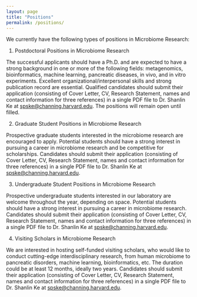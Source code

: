 ```yaml
---
layout: page
title: "Positions"
permalink: /positions/
---
```


We currently have the following types of positions in Microbiome Research:

1.	Postdoctoral Positions in Microbiome Research
   
The successful applicants should have a Ph.D. and are expected to have a strong background in one or more of the following fields: metagenomics, bioinformatics, machine learning, pancreatic diseases, in vivo, and in vitro experiments. Excellent organizational/interpersonal skills and strong publication record are essential. Qualified candidates should submit their application (consisting of Cover Letter, CV, Research Statement, names and contact information for three references) in a single PDF file to Dr. Shanlin Ke at spske@channing.harvard.edu. The positions will remain open until filled.

2.	Graduate Student Positions in Microbiome Research
   
Prospective graduate students interested in the microbiome research are encouraged to apply. Potential students should have a strong interest in pursuing a career in microbiome research and be competitive for scholarships. Candidates should submit their application (consisting of Cover Letter, CV, Research Statement, names and contact information for three references) in a single PDF file to Dr. Shanlin Ke at spske@channing.harvard.edu.

3.	Undergraduate Student Positions in Microbiome Research
   
Prospective undergraduate students interested in our laboratory are welcome throughout the year, depending on space. Potential students should have a strong interest in pursuing a career in microbiome research. Candidates should submit their application (consisting of Cover Letter, CV, Research Statement, names and contact information for three references) in a single PDF file to Dr. Shanlin Ke at spske@channing.harvard.edu.

4.	Visiting Scholars in Microbiome Research
   
We are interested in hosting self-funded visiting scholars, who would like to conduct cutting-edge interdisciplinary research, from human microbiome to pancreatic disorders, machine learning, bioinformatics, etc.  The duration could be at least 12 months, ideally two years. Candidates should submit their application (consisting of Cover Letter, CV, Research Statement, names and contact information for three references) in a single PDF file to Dr. Shanlin Ke at spske@channing.harvard.edu.

